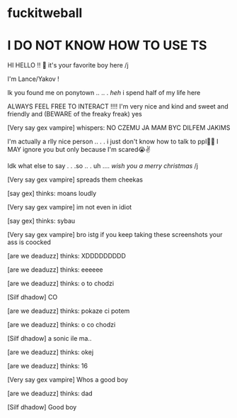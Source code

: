 # fuckitweball

# I DO NOT KNOW HOW TO USE TS

HI HELLO !! 💨 it's your favorite boy here /j 

I'm Lance/Yakov ! 

Ik you found me on ponytown .. .. . *heh* i spend half of my life here 

ALWAYS FEEL FREE TO INTERACT !!!! I'm very nice and kind and sweet and friendly and (BEWARE of the freaky freak) yes 

[Very say gex vampire] whispers: NO CZEMU JA MAM BYC DILFEM JAKIMS 

I'm actually a rlly nice person .. . . i just don't know how to talk to ppl🥀🥀 I MAY ignore you but only because I'm scared😭✌️

Idk what else to say . . .so .. . uh ....  *wish you a merry christmas* /j 


[Very say gex vampire] spreads them cheekas 

[say gex] thinks: moans loudly

[Very say gex vampire] im not even in idiot

[say gex] thinks: sybau


[Very say gex vampire] bro istg if you keep taking these screenshots your ass is coocked 


[are we deaduzz] thinks: XDDDDDDDDD

[are we deaduzz] thinks: eeeeee

[are we deaduzz] thinks: o to chodzi

[Silf dhadow] CO

[are we deaduzz] thinks: pokaze ci potem

[are we deaduzz] thinks: o co chodzi

[Silf dhadow] a sonic ile ma..

[are we deaduzz] thinks: okej

[are we deaduzz] thinks: 16


[Very say gex vampire] Whos a good boy 


[are we deaduzz] thinks: dad

[Silf dhadow] Good boy 
